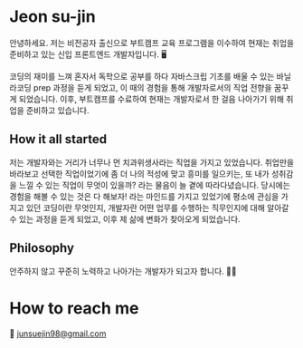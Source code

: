 # Jeon su-jin
안녕하세요. 저는 비전공자 출신으로 부트캠프 교육 프로그램을 이수하여 현재는 취업을 준비하고 있는 신입 프론트엔드 개발자입니다. 🖥

코딩의 재미를 느껴 혼자서 독학으로 공부를 하다 자바스크립 기초를 배울 수 있는 바닐라코딩 prep 과정을 듣게 되었고, 이 때의 경험을 통해 개발자로서의 직업 전향을 꿈꾸게 되었습니다. 
이후, 부트캠프를 수료하여 현재는 개발자로서 한 걸음 나아가기 위해 취업을 준비하고 있습니다.

## How it all started
저는 개발자와는 거리가 너무나 먼 치과위생사라는 직업을 가지고 있었습니다.
취업만을 바라보고 선택한 직업이었기에 좀 더 나의 적성에 맞고 흥미를 일으키는, 또 내가 성취감을 느낄 수 있는 직업이 무엇이 있을까? 라는 물음이 늘 곁에 따라다녔습니다.
당시에는 경험을 해볼 수 있는 것은 다 해보자! 라는 마인드를 가지고 있었기에 평소에 관심을 가지고 있던 코딩이란 무엇인지, 개발자란 어떤 업무를 수행하는 직무인지에 대해 알아갈 수 있는 과정을 듣게 되었고, 이후 제 삶에 변화가 찾아오게 되었습니다.


## Philosophy
안주하지 않고 꾸준히 노력하고 나아가는 개발자가 되고자 합니다. 🏃‍♀️


# How to reach me
💌 junsuejin98@gmail.com
